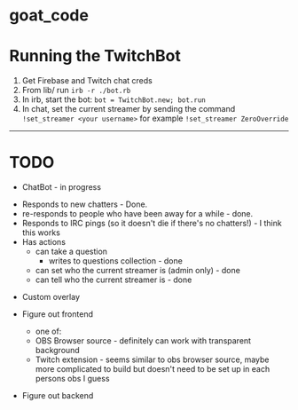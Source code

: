 # goat_code

# Running the TwitchBot
1. Get Firebase and Twitch chat creds
2. From lib/ run `irb -r ./bot.rb`
3. In irb, start the bot: `bot = TwitchBot.new; bot.run`
4. In chat, set the current streamer by sending the command `!set_streamer <your username>` for example `!set_streamer ZeroOverride`
---------------------------------------------------
# TODO
* ChatBot - in progress
- Responds to new chatters - Done.
 - re-responds to people who have been away for a while - done.
- Responds to IRC pings (so it doesn't die if there's no chatters!) - I think this works
- Has actions
  - can take a question
    - writes to questions collection - done
  - can set who the current streamer is (admin only) - done
  - can tell who the current streamer is - done

* Custom overlay
- Figure out frontend
  - one of:
  - OBS Browser source - definitely can work with transparent background
  - Twitch extension - seems similar to obs browser source, maybe more complicated to build but doesn't need to be set up in each persons obs I guess

- Figure out backend
